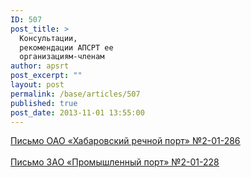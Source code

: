 ```yaml
---
ID: 507
post_title: >
  Консультации,
  рекомендации АПСРТ ее
  организациям-членам
author: apsrt
post_excerpt: ""
layout: post
permalink: /base/articles/507
published: true
post_date: 2013-11-01 13:55:00
---
```

<a href="http://www.apsrt.ru/docs/hh15.doc"><span style="text-decoration:underline;"> Письмо ОАО «Хабаровский речной порт» №2-01-286 </span></a><br />
<br />
 <a href="http://www.apsrt.ru/docs/hh14.doc"><span style="text-decoration:underline;"> Письмо ЗАО «Промышленный порт» №2-01-228 </span></a>